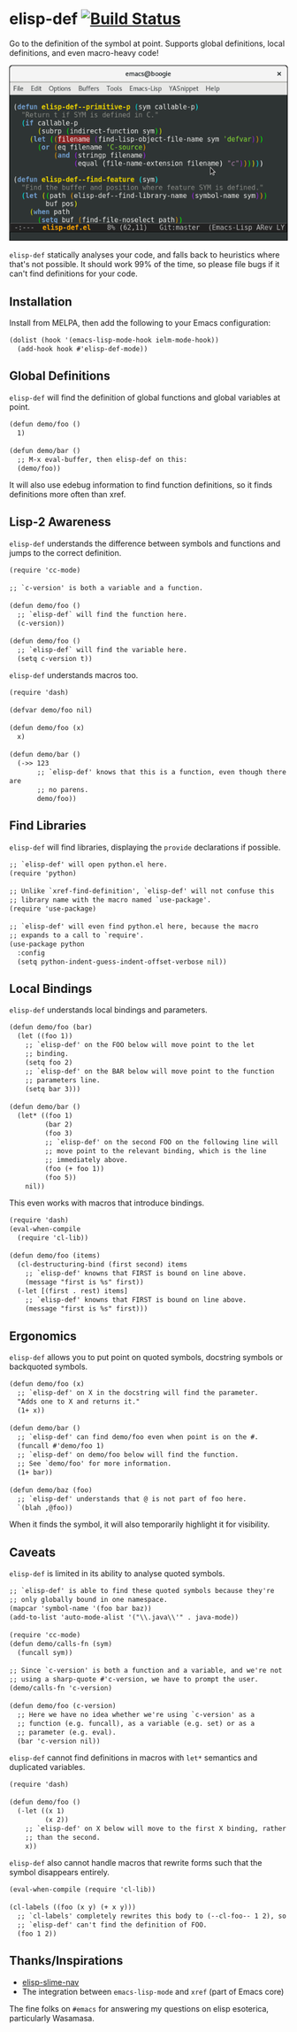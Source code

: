# elisp-def [![Build Status](https://travis-ci.org/Wilfred/elisp-def.svg?branch=master)](https://travis-ci.org/Wilfred/elisp-def)

Go to the definition of the symbol at point. Supports global
definitions, local definitions, and even macro-heavy code!

![screenshot](screenshot.png)

`elisp-def` statically analyses your code, and falls back to
heuristics where that's not possible. It should work 99% of the time,
so please file bugs if it can't find definitions for your code.

## Installation

Install from MELPA, then add the following to your Emacs
configuration:

``` emacs-lisp
(dolist (hook '(emacs-lisp-mode-hook ielm-mode-hook))
  (add-hook hook #'elisp-def-mode))
```

## Global Definitions

`elisp-def` will find the definition of global functions and global
variables at point.

``` emacs-lisp
(defun demo/foo ()
  1)

(defun demo/bar ()
  ;; M-x eval-buffer, then elisp-def on this:
  (demo/foo))
```

It will also use edebug information to find function definitions, so
it finds definitions more often than xref.

## Lisp-2 Awareness

`elisp-def` understands the difference between symbols and functions
and jumps to the correct definition.

``` emacs-lisp
(require 'cc-mode)

;; `c-version' is both a variable and a function.

(defun demo/foo ()
  ;; `elisp-def` will find the function here.
  (c-version))

(defun demo/foo ()
  ;; `elisp-def` will find the variable here.
  (setq c-version t))
```

`elisp-def` understands macros too.

``` emacs-lisp
(require 'dash)

(defvar demo/foo nil)

(defun demo/foo (x)
  x)

(defun demo/bar ()
  (->> 123
       ;; `elisp-def' knows that this is a function, even though there are
       ;; no parens.
       demo/foo))
```

## Find Libraries

`elisp-def` will find libraries, displaying the `provide` declarations
if possible.

``` emacs-lisp
;; `elisp-def' will open python.el here.
(require 'python)

;; Unlike `xref-find-definition', `elisp-def' will not confuse this
;; library name with the macro named `use-package'.
(require 'use-package)

;; `elisp-def' will even find python.el here, because the macro
;; expands to a call to `require'.
(use-package python
  :config
  (setq python-indent-guess-indent-offset-verbose nil))
```

## Local Bindings

`elisp-def` understands local bindings and parameters.

``` emacs-lisp
(defun demo/foo (bar)
  (let ((foo 1))
    ;; `elisp-def' on the FOO below will move point to the let
    ;; binding.
    (setq foo 2)
    ;; `elisp-def' on the BAR below will move point to the function
    ;; parameters line.
    (setq bar 3)))

(defun demo/bar ()
  (let* ((foo 1)
         (bar 2)
         (foo 3)
         ;; `elisp-def' on the second FOO on the following line will
         ;; move point to the relevant binding, which is the line
         ;; immediately above.
         (foo (+ foo 1))
         (foo 5))
    nil))
```

This even works with macros that introduce bindings.

``` emacs-lisp
(require 'dash)
(eval-when-compile
  (require 'cl-lib))

(defun demo/foo (items)
  (cl-destructuring-bind (first second) items
    ;; `elisp-def' knowns that FIRST is bound on line above.
    (message "first is %s" first))
  (-let [(first . rest) items]
    ;; `elisp-def' knowns that FIRST is bound on line above.
    (message "first is %s" first)))
```

## Ergonomics

`elisp-def` allows you to put point on quoted symbols, docstring
symbols or backquoted symbols.

``` emacs-lisp
(defun demo/foo (x)
  ;; `elisp-def' on X in the docstring will find the parameter.
  "Adds one to X and returns it."
  (1+ x))

(defun demo/bar ()
  ;; `elisp-def' can find demo/foo even when point is on the #.
  (funcall #'demo/foo 1)
  ;; `elisp-def' on demo/foo below will find the function.
  ;; See `demo/foo' for more information.
  (1+ bar))

(defun demo/baz (foo)
  ;; `elisp-def' understands that @ is not part of foo here.
  `(blah ,@foo))
```

When it finds the symbol, it will also temporarily highlight it for
visibility.

## Caveats

`elisp-def` is limited in its ability to analyse quoted symbols.

``` emacs-lisp
;; `elisp-def' is able to find these quoted symbols because they're
;; only globally bound in one namespace.
(mapcar 'symbol-name '(foo bar baz))
(add-to-list 'auto-mode-alist '("\\.java\\'" . java-mode))

(require 'cc-mode)
(defun demo/calls-fn (sym)
  (funcall sym))

;; Since `c-version' is both a function and a variable, and we're not
;; using a sharp-quote #'c-version, we have to prompt the user.
(demo/calls-fn 'c-version)

(defun demo/foo (c-version)
  ;; Here we have no idea whether we're using `c-version' as a
  ;; function (e.g. funcall), as a variable (e.g. set) or as a
  ;; parameter (e.g. eval).
  (bar 'c-version nil))
```

`elisp-def` cannot find definitions in macros with `let*` semantics
and duplicated variables.

``` emacs-lisp
(require 'dash)

(defun demo/foo ()
  (-let ((x 1)
         (x 2))
    ;; `elisp-def' on X below will move to the first X binding, rather
    ;; than the second.
    x))
```

`elisp-def` also cannot handle macros that rewrite forms such that the
symbol disappears entirely.

``` emacs-lisp
(eval-when-compile (require 'cl-lib))

(cl-labels ((foo (x y) (+ x y)))
  ;; `cl-labels' completely rewrites this body to (--cl-foo-- 1 2), so
  ;; `elisp-def' can't find the definition of FOO.
  (foo 1 2))
```

## Thanks/Inspirations

* [elisp-slime-nav](https://github.com/purcell/elisp-slime-nav)
* The integration between `emacs-lisp-mode` and `xref` (part of Emacs
  core)

The fine folks on `#emacs` for answering my questions on elisp
esoterica, particularly Wasamasa.
